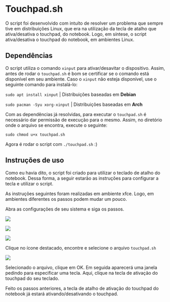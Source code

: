 # Touchpad.sh
O script foi desenvolvido com intuíto de resolver um problema que sempre tive em distribuições Linux, que era na utilização da tecla de atalho que ativa/desativa o touchpad, do notebook. Logo, em síntese, o script ativa/desativa o touchpad do notebook, em ambientes Linux.

## Dependências
O script utiliza o comando `xinput` para ativar/desavitar o dispositivo. Assim, antes de rodar o `touchpad.sh` é bom se certificar se o comando está disponível em seu ambiente. Caso o `xinput` não esteja disponível, use o seguinte comando para instalá-lo:

`sudo apt install xinput` | Distribuições baseadas em **Debian**

`sudo pacman -Syu xorg-xinput` | Distribuições baseadas em **Arch**

Com as dependências já resolvidas, para executar o `touchpad.sh` é necessário dar permissão de execução para o mesmo. Assim, no diretório onde o arquivo se encontra, execute o seguinte:

`sudo chmod u+x touchpad.sh`

Agora é rodar o script com `./touchpad.sh` :)


## Instruções de uso
Como eu havia dito, o script foi criado para utilizar o teclado de atalho do notebook. Dessa forma, a seguir estarão as instruções para configurar a tecla e utilizar o script.

As instruções seguintes foram realizadas em ambiente xfce. Logo, em ambientes diferentes os passos podem mudar um pouco.

Abra as configurações de seu sistema e siga os passos.

![](https://i.imgur.com/FC2F4Xn.png)

![](https://i.imgur.com/dI3G4nG.png)

![](https://i.imgur.com/IyRvYYy.png)

Clique no ícone destacado, encontre e selecione o arquivo `touchpad.sh`

![](https://i.imgur.com/V2jZ93f.png)

Selecionado o arquivo, clique em OK. Em seguida aparecerá uma janela pedindo para especificar uma tecla. Aqui, clique na tecla de ativação do touchpad do seu teclado.

Feito os passos anteriores, a tecla de atalho de ativação do touchpad do notebook já estará ativando/desativando o touchpad.